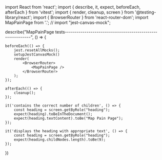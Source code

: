 import React from 'react';
import { describe, it, expect, beforeEach, afterEach } from 'vitest';
import { render, cleanup, screen } from '@testing-library/react';
import { BrowserRouter } from 'react-router-dom';
import MapPainPage from '.';
// import "jest-canvas-mock";

describe("MapPainPage tests------------------------------------------------------------", () => {

    beforeEach(() => {
        jest.resetAllMocks();
        setupJestCanvasMock()
        render(
            <BrowserRouter>
                <MapPainPage />
            </BrowserRouter>
        );
    });

    afterEach(() => {
        cleanup();
    });

    it('contains the correct number of children', () => {
        const heading = screen.getByRole("heading");
        expect(heading).toBeInTheDocument();
        expect(heading.textContent).toBe("Map Pain Page");
    });

    it('displays the heading with appropriate text', () => {
        const heading = screen.getByRole("heading");
        expect(heading.childNodes.length).toBe(9);
    });
})

